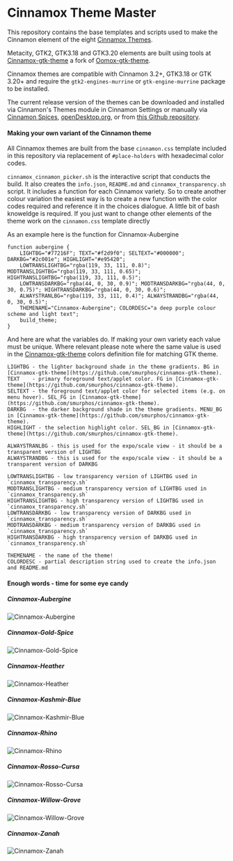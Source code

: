 Cinnamox Theme Master
=====

This repository contains the base templates and scripts used to make the Cinnamon element of the eight [Cinnamox Themes](https://github.com/smurphos/cinnamox_themes/releases).

Metacity, GTK2, GTK3.18 and GTK3.20 elements are built using tools at [Cinnamox-gtk-theme](https://github.com/smurphos/cinnamox-gtk-theme) a fork of [Oomox-gtk-theme](https://github.com/actionless/oomox-gtk-theme).

Cinnamox themes are compatible with Cinnamon 3.2+, GTK3.18 or GTK 3.20+ and require the `gtk2-engines-murrine` or `gtk-engine-murrine` package to be installed.

The current release version of the themes can be downloaded and installed via Cinnamon's Themes module in Cinnamon Settings or manually via [Cinnamon Spices](https://cinnamon-spices.linuxmint.com/themes), [openDesktop.org](https://www.opendesktop.org/member/491875/), or from [this Github repository](https://github.com/smurphos/cinnamox_themes/releases).

#### Making your own variant of the Cinnamon theme

All Cinnamox themes are built from the base `cinnamon.css` template included in this repository via replacement of `#place-holders` with hexadecimal color codes.

`cinnamox_cinnamon_picker.sh` is the interactive script that conducts the build. It also creates the `info.json`, `README.md` and `cinnamox_transparency.sh` script. It includes a function for each Cinnamox variety. So to create another colour variation the easiest way is to create a new function with the color codes required and reference it in the choices dialogue. A little bit of bash knoweldge is required. If you just want to change other elements of the theme work on the `cinnamon.css` template directly

As an example here is the function for Cinnamox-Aubergine

```
function aubergine {
	LIGHTBG="#77216F"; TEXT="#f2d9f0"; SELTEXT="#000000"; DARKBG="#2c001e"; HIGHLIGHT="#e95420";
	LOWTRANSLIGHTBG="rgba(119, 33, 111, 0.8)"; MODTRANSLIGHTBG="rgba(119, 33, 111, 0.65)"; HIGHTRANSLIGHTBG="rgba(119, 33, 111, 0.5)";
	LOWTRANSDARKBG="rgba(44, 0, 30, 0.9)"; MODTRANSDARKBG="rgba(44, 0, 30, 0.75)"; HIGHTRANSDARKBG="rgba(44, 0, 30, 0.6)";
	ALWAYSTRANLBG="rgba(119, 33, 111, 0.4)"; ALWAYSTRANDBG="rgba(44, 0, 30, 0.5)";
	THEMENAME="Cinnamox-Aubergine"; COLORDESC="a deep purple colour scheme and light text";
	build_theme;
}
```
And here are what the variables do. If making your own variety each value must be unique. Where relevant please note where the same value is used in the [Cinnamox-gtk-theme](https://github.com/smurphos/cinnamox-gtk-theme) colors definition file for matching GTK theme.

```
LIGHTBG - the lighter background shade in the theme gradients. BG in [Cinnamox-gtk-theme](https://github.com/smurphos/cinnamox-gtk-theme).
TEXT	- primary foreground text/applet color. FG in [Cinnamox-gtk-theme](https://github.com/smurphos/cinnamox-gtk-theme).
SELTEXT - the foreground text/applet color for selected items (e.g. on menu hover). SEL_FG in [Cinnamox-gtk-theme](https://github.com/smurphos/cinnamox-gtk-theme).
DARKBG  - the darker background shade in the theme gradients. MENU_BG in [Cinnamox-gtk-theme](https://github.com/smurphos/cinnamox-gtk-theme).
HIGHLIGHT - the selection highlight color. SEL_BG in [Cinnamox-gtk-theme](https://github.com/smurphos/cinnamox-gtk-theme).

ALWAYSTRANLBG - this is used for the expo/scale view - it should be a transparent version of LIGHTBG
ALWAYSTRANDBG - this is used for the expo/scale view - it should be a transparent version of DARKBG

LOWTRANSLIGHTBG - low transparency version of LIGHTBG used in `cinnamox_transparency.sh`
MODTRANSLIGHTBG - medium transparency version of LIGHTBG used in `cinnamox_transparency.sh`
HIGHTRANSLIGHTBG - high transparency version of LIGHTBG used in `cinnamox_transparency.sh`
LOWTRANSDARKBG - low transparency version of DARKBG used in `cinnamox_transparency.sh`
MODTRANSDARKBG - medium transparency version of DARKBG used in `cinnamox_transparency.sh`
HIGHTRANSDARKBG - high transparency version of DARKBG used in `cinnamox_transparency.sh`

THEMENAME - the name of the theme!
COLORDESC - partial description string used to create the info.json and README.md
```

#### Enough words - time for some eye candy

##### Cinnamox-Aubergine

![Cinnamox-Aubergine](https://github.com/smurphos/cinnamox_themes/raw/master/Cinnamox-Aubergine/cinnamon/thumbnail.png "Cinnamox-Aubergine")

##### Cinnamox-Gold-Spice

![Cinnamox-Gold-Spice](https://github.com/smurphos/cinnamox_themes/raw/master/Cinnamox-Gold-Spice/cinnamon/thumbnail.png "Cinnamox-Gold-Spice")

##### Cinnamox-Heather

![Cinnamox-Heather](https://github.com/smurphos/cinnamox_themes/raw/master/Cinnamox-Heather/cinnamon/thumbnail.png "Cinnamox-Heather")

##### Cinnamox-Kashmir-Blue

![Cinnamox-Kashmir-Blue](https://github.com/smurphos/cinnamox_themes/raw/master/Cinnamox-Kashmir-Blue/cinnamon/thumbnail.png "Cinnamox-Kashmir-Blue")

##### Cinnamox-Rhino

![Cinnamox-Rhino](https://github.com/smurphos/cinnamox_themes/raw/master/Cinnamox-Rhino/cinnamon/thumbnail.png "Cinnamox-Rhino")

##### Cinnamox-Rosso-Cursa

![Cinnamox-Rosso-Cursa](https://github.com/smurphos/cinnamox_themes/raw/master/Cinnamox-Rosso-Cursa/cinnamon/thumbnail.png "Cinnamox-Rosso-Cursa")

##### Cinnamox-Willow-Grove

![Cinnamox-Willow-Grove](https://github.com/smurphos/cinnamox_themes/raw/master/Cinnamox-Willow-Grove/cinnamon/thumbnail.png "Cinnamox-Willow-Grove")

##### Cinnamox-Zanah

![Cinnamox-Zanah](https://github.com/smurphos/cinnamox_themes/raw/master/Cinnamox-Zanah/cinnamon/thumbnail.png "Cinnamox-Zanah")
